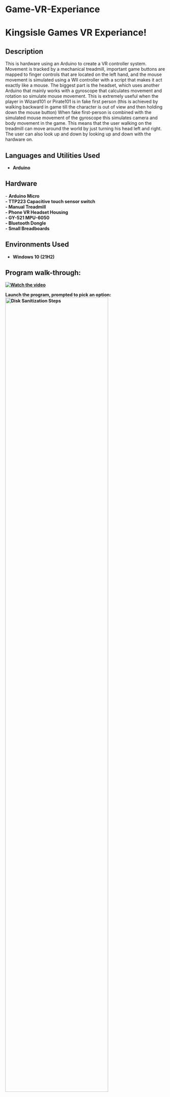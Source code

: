 # Game-VR-Experiance
<h1>Kingsisle Games VR Experiance!</h1>

<h2>Description</h2>
This is hardware using an Arduino to create a VR controller system. Movement is tracked by a mechanical treadmill,
important game buttons are mapped to finger controls that are located on the left hand, 
and the mouse movement is simulated using a WII controller with a script that makes it act exactly like a mouse.
The biggest part is the headset, which uses another Arduino that mainly works with a gyroscope that calculates movement and rotation
so simulate mouse movement. This is extremely useful when the player in Wizard101 or Pirate101 is in fake first person
(this is achieved by walking backward in game till the character is out of view and then holding down the mouse button)
When fake first-person is combined with the simulated mouse movement of the gyroscope this simulates camera and body movement 
in the game. This means that the user walking on the treadmill can move around the world by just turning his head left and 
right. The user can also look up and down by looking up and down with the hardware on.

<br />


<h2>Languages and Utilities Used</h2>

- <b>Arduino</b> 
<h2>Hardware</h2>
- <b>Arduino Micro</br> 
- <b>TTP223 Capacitive touch sensor switch</br> 
- <b>Manual Treadmill</br> 
- <b>Phone VR Headset Housing</br> 
- <b>GY-521 MPU-6050</br>
- <b>Bluetooth Dongle</br> 
- <b>Small Breadboards</br> 

<h2>Environments Used </h2>

- <b>Windows 10</b> (21H2)

<h2>Program walk-through:</h2>

<p align="center">
 
 [![Watch the video](https://github.com/DemonAxe1/img/blob/main/VR%20walking%20pic.PNG?raw=true)](https://youtu.be/VnOuhUtfzFA)


Launch the program, prompted to pick an option: <br/>
<img src="https://youtu.be/vt5fpE0bzSY.png"  height="80%" width="80%" alt="Disk Sanitization Steps"/> 
<br />
<br />
Results are printed and the user is prompted to go again:  <br/>
<img src="https://imgur.com/VuNocrG.png" height="80%" width="80%" alt="Disk Sanitization Steps"/>
<br />
<br />
Another option is selected: <br/>
<img src="https://imgur.com/amYKXml.png" height="80%" width="80%" alt="Disk Sanitization Steps"/>
<br />
<br />
Prompt to continue or end the program reapears, y to go again, anything else to exit:  <br/>
<img src="https://imgur.com/2YPuUDB.png" height="80%" width="80%" alt="Disk Sanitization Steps"/>
<br />
</p>

<!--
 ```diff
- text in red
+ text in green
! text in orange
# text in gray
@@ text in purple (and bold)@@
```
--!>
